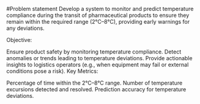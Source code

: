 #Problem statement
Develop a system to monitor and predict temperature compliance during the transit of pharmaceutical products to ensure they remain within the required range (2°C–8°C), providing early warnings for any deviations.

Objective:

Ensure product safety by monitoring temperature compliance.
Detect anomalies or trends leading to temperature deviations.
Provide actionable insights to logistics operators (e.g., when equipment may fail or external conditions pose a risk).
Key Metrics:

Percentage of time within the 2°C–8°C range.
Number of temperature excursions detected and resolved.
Prediction accuracy for temperature deviations.
